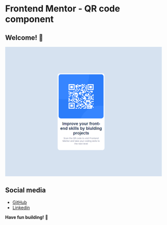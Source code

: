 # Frontend Mentor - QR code component

## Welcome! 👋

![preview](./images/preview1.PNG)


## Social media

- [GitHub](https://github.com/jmdonizetti)
- [Linkedin](https://www.linkedin.com/in/joao-marcos-rodrigues-365002249/)

**Have fun building!** 🚀
